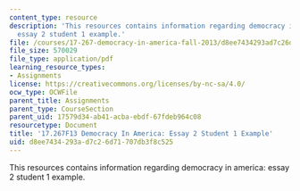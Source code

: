 ```yaml
---
content_type: resource
description: 'This resources contains information regarding democracy in america:
  essay 2 student 1 example.'
file: /courses/17-267-democracy-in-america-fall-2013/d8ee7434293ad7c26d71707db3f8c525_MIT17_267F13Stu1Essay2.pdf
file_size: 570029
file_type: application/pdf
learning_resource_types:
- Assignments
license: https://creativecommons.org/licenses/by-nc-sa/4.0/
ocw_type: OCWFile
parent_title: Assignments
parent_type: CourseSection
parent_uid: 17579d34-ab41-acba-ebdf-67fdeb964c08
resourcetype: Document
title: '17.267F13 Democracy In America: Essay 2 Student 1 Example'
uid: d8ee7434-293a-d7c2-6d71-707db3f8c525
---
```

This resources contains information regarding democracy in america: essay 2 student 1 example.